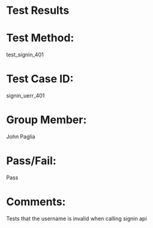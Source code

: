 # Test Results

# Test Method:
test_signin_401

# Test Case ID:
signin_uerr_401

# Group Member:
John Paglia

# Pass/Fail:
Pass

# Comments:
Tests that the username is invalid when calling signin api